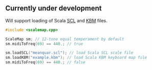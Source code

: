 ## Currently under development

Will support loading of Scala [SCL](http://www.huygens-fokker.org/scala/scl_format.html) and [KBM](http://www.huygens-fokker.org/scala/help.htm#mappings) files.

```cpp
#include <scalemap.cpp>

ScaleMap sm; // 12-tone equal temperament by default
sm.midiToFreq(69) == 440.; // true

sm.loadSCL("meanquar.scl"); // load Scala SCL scale file
sm.loadKBM("example.kbm"); // load Scala KBM keyboard map file
sm.midiToFreq(69) == 440.; // false
```
